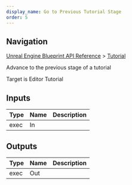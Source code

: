 ```yaml
---
display_name: Go to Previous Tutorial Stage
order: 5
---
```

## Navigation

[Unreal Engine Blueprint API Reference](https://dev.epicgames.com/documentation/en-us/unreal-engine/BlueprintAPI) > [Tutorial](https://dev.epicgames.com/documentation/en-us/unreal-engine/BlueprintAPI/Tutorial)

Advance to the previous stage of a tutorial

Target is Editor Tutorial

## Inputs

| Type | Name | Description |
| --- | --- | --- |
| exec | In |  |

## Outputs

| Type | Name | Description |
| --- | --- | --- |
| exec | Out |  |
